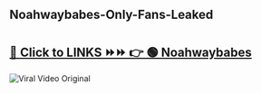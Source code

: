 
 ## Noahwaybabes-Only-Fans-Leaked

# <h2><a href="https://clipsfans.com/Noahwaybabes&ref=git">🔗 Click to LINKS ⏩⏩ 👉 🟢 Noahwaybabes </a></h2>

<a href="https://clipsfans.com/Noahwaybabes&ref=git" rel="nofollow" data-target="animated-image.originalLink"><img src="https://i.ibb.co.com/xMMVF88/686577567.gif" alt="Viral Video Original" style="max-width: 100%; display: inline-block;" data-target="animated-image.originalImage"></a>
